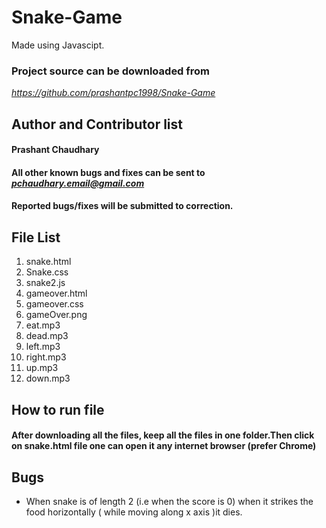 # Snake-Game
Made using Javascipt.

### **Project source can be downloaded from**
*https://github.com/prashantpc1998/Snake-Game*

## Author and Contributor list

#### Prashant Chaudhary
#### All other known bugs and fixes can be sent to *pchaudhary.email@gmail.com* 
#### Reported bugs/fixes will be submitted to correction.

## File List 

1. snake.html
2. Snake.css
3. snake2.js
4. gameover.html
5. gameover.css
6. gameOver.png
7. eat.mp3
8. dead.mp3
9. left.mp3
10. right.mp3
11. up.mp3
12. down.mp3


## How to run file
#### After downloading all the files, keep all the files in one folder.Then click on snake.html file one can open it any internet browser (prefer Chrome)

## Bugs
* When snake is of length 2 (i.e when the score is 0) when it strikes the food horizontally ( while moving along x axis )it dies.


